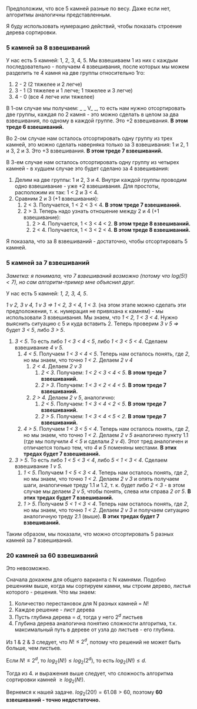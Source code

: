 Предположим, что все 5 камней разные по весу. Даже если нет, алгоритмы аналогичны представленным.

Я буду использовать нумерацию действий, чтобы показать строение дерева сортировки.

### 5 камней за 8 взвешиваний

У нас есть 5 камней: 1, 2, 3, 4, 5.
Мы взвешиваем 1 из них с каждым последовательно - получаем 4 взвешивания, после которых мы можем разделить те 4 камня на две группы относительно 1го:

1. 2 - 2 (2 тяжелее и 2 легче)
2. 3 - 1 (3 тяжелее и 1 легче; 1 тяжелее и 3 легче)
3. 4 - 0 (все 4 легче или тяжелее)

В 1-ом случае мы получаем: _ _ V_ _, то есть нам нужно отсортировать две группы, каждая по 2 камня - это можно сделать в целом за два взвешивания, по одному в каждой группе. Это +2 взвешивания. **В этом треде 6 взвешиваний.**

Во 2-ом случае нам осталось отсортировать одну группу из трех камней, это можно сделать наверняка только за 3 взвешивания: 1 и 2, 1 и 3, 2 и 3. Это +3 взвешивания. **В этом треде 7 взвешиваний.**

В 3-ем случае нам осталось отсортировать одну группу из четырех камней - в худшем случае это будет сделано за 4 взвешивания:

1. Делим на две группы: 1 и 2, 3 и 4. Внутри каждой группы проводим одно взвешивание - уже +2 взвешивания. Для простоты, расположим их так: 1 < 2 и 3 < 4.
2. Сравним 2 и 3 (+1 взвешивания):
    1. 2 < 3. Получается, 1 < 2 < 3 < 4. **В этом треде 7 взвешиваний.**
    2. 2 > 3. Теперь надо узнать отношение между 2 и 4 (+1 взвешивание):
        1. 2 > 4. Получается, 1 < 3 < 4 < 2. **В этом треде 8 взвешиваний.**
        2. 2 < 4. Получается, 1 < 3 < 2 < 4. **В этом треде 8 взвешиваний.**

Я показала, что за 8 взвешиваний - достаточно, чтобы отсортировать 5 камней.

### 5 камней за 7 взвешиваний

*Заметка: я понимала, что 7 взвешиваний возможно (потому что $log(5!) < 7$), но сам алгоритм-пример мне объяснил друг.*

У нас есть 5 камней: *1, 2, 3, 4, 5*.

*1 v 2, 3 v 4, 1 v 3 => 1 < 2, 3 < 4, 1 < 3.* (на этом этапе можно сделать эти предположения, т. к. нумерация не привязана к камням) - мы использовали 3 взвешивания. 
Мы знаем, что *1 < 2, 1 < 3 < 4*. Нужно выяснить ситуацию с 5 и куда вставить 2. Теперь проверим *3 v 5 =>* будет *3 < 5*, либо *3 > 5*.

1. *3 < 5*. То есть либо *1 < 3 < 4 < 5*, либо *1 < 3 < 5 < 4*. Сделаем взвешивание *4 v 5.*
    1. *4 < 5*. Получаем *1 < 3 < 4 < 5*. Теперь нам осталось понять, где *2*, но мы знаем, что точно *1 < 2*. Делаем *2 v 4*
        1. *2 < 4*. Делаем *2 v 3* 
            1. *2 < 3*. Получаем: *1 < 2 < 3 < 4 < 5*. **В этом треде 7 взвешиваний.**
            2. *2 > 3*. Получаем: *1 < 3 < 2 < 4 < 5*. **В этом треде 7 взвешиваний.**
        2. *2 > 4.* Делаем *2 v 5*, аналогично:
            1. *2 < 5*. Получаем: *1 < 3 < 4 < 2 < 5*. **В этом треде 7 взвешиваний.**
            2. *2 > 5*. Получаем: *1 < 3 < 4 < 5 < 2*. **В этом треде 7 взвешиваний.**
    2. *4 > 5*. Получаем *1 < 3 < 5 < 4*. Теперь нам осталось понять, где *2*, но мы знаем, что точно *1 < 2*. Делаем *2 v 5* аналогично пункту 1.1 (где мы получили *4 < 5* и сделали *2 v 4*). Этот тред аналогичен и отличается только тем, что *4* и *5* поменяны местами. **В этих тредах будет 7 взвешиваний.**
2. *3 > 5*. То есть либо *1 < 5 < 3 < 4*, либо *5 < 1 < 3 < 4*. Сделаем взвешивание *1 v 5.*
    1. *1 < 5*. Получаем *1 < 5 < 3 < 4*. Теперь нам осталось понять, где *2*, но мы знаем, что точно *1 < 2.* Делаем *2 v 3* и опять получаем шаги, аналогичные треду 1.1 и 1.2, т. к. будет либо *2 < 3* - в этом случае мы делаем *2 v 5*, чтобы понять, слева или справа *2 от 5*. **В этих тредах будет 7 взвешиваний.**
    2. *1 > 5*. Получаем *5 < 1 < 3 < 4*. Теперь нам осталось понять, где *2*, но мы знаем, что точно *1 < 2*. Делаем *2 v 3* и получаем ситуацию аналогичную треду 2.1 (выше). **В этих тредах будет 7 взвешиваний.**

Таким образом, мы показали, что можно отсортировать 5 разных камней за 7 взвешиваний.

### 20 камней за 60 взвешиваний

Это невозможно. 

Сначала докажем для общего варианта с N камнями. Подобно решениям выше, когда мы сортируем камни, мы строим дерево, листья которого - решения. Что мы знаем:

1. Количество перестановок для N разных камней = $N!$
2. Каждое решение - лист дерева
3. Пусть глубина дерева = $d$, тогда у него $2^d$ листьев
4. Глубина дерева аналогична понятию сложности алгоритма, т.к. максимальный путь в дереве от узла до листьев - его глубина.

Из 1 & 2 & 3 следует, что $N! \leq 2^d$, потому что решений не может быть больше, чем листьев. 

Если $N! \leq 2^d$, то $log_2(N!) \leq log_2(2^d)$, то есть $log_2(N!) \leq d$.

Тогда из  4. и выражения выше следует, что сложность алгоритма сортировки камней $\geq log_2(N!)$.

Вернемся к нашей задаче. $log_2(20!) = 61.08 > 60$, поэтому **60 взвешиваний - точно недостаточно.**
